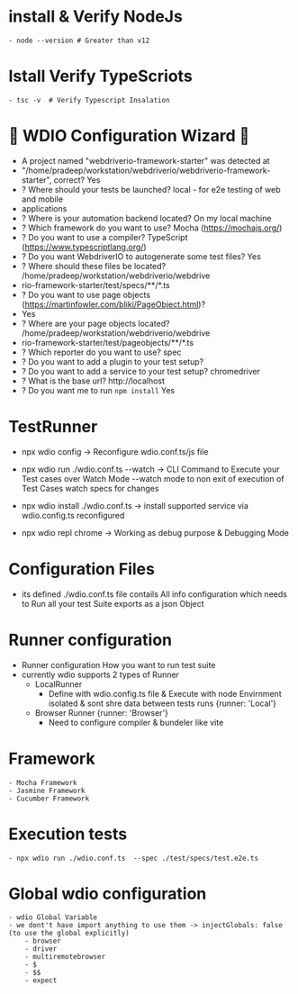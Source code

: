 # install & Verify NodeJs
    - node --version # Greater than v12

# Istall Verify TypeScriots
    - tsc -v  # Verify Typescript Insalation    


# 🤖 WDIO Configuration Wizard 🧙
- A project named "webdriverio-framework-starter" was detected at 
-  "/home/pradeep/workstation/webdriverio/webdriverio-framework-starter", correct? Yes
-  ? Where should your tests be launched? local - for e2e testing of web and mobile 
-  applications
- ? Where is your automation backend located? On my local machine
- ? Which framework do you want to use? Mocha (https://mochajs.org/)
- ? Do you want to use a compiler? TypeScript (https://www.typescriptlang.org/)
- ? Do you want WebdriverIO to autogenerate some test files? Yes
- ? Where should these files be located? /home/pradeep/workstation/webdriverio/webdrive
- rio-framework-starter/test/specs/**/*.ts
- ? Do you want to use page objects (https://martinfowler.com/bliki/PageObject.html)? 
- Yes
- ? Where are your page objects located? /home/pradeep/workstation/webdriverio/webdrive
- rio-framework-starter/test/pageobjects/**/*.ts
- ? Which reporter do you want to use? spec
- ? Do you want to add a plugin to your test setup? 
- ? Do you want to add a service to your test setup? chromedriver
- ? What is the base url? http://localhost
- ? Do you want me to run `npm install` Yes

# TestRunner
- npx wdio config -> Reconfigure wdio.conf.ts/js file
- npx wdio run ./wdio.conf.ts --watch -> CLI Command to Execute your Test cases over Watch Mode --watch mode to non exit of execution of Test Cases  watch specs for changes
- npx wdio install ./wdio.conf.ts -> install supported service via wdio.config.ts  reconfigured

- npx wdio repl chrome -> Working as debug purpose & Debugging Mode

# Configuration Files
- its defined ./wdio.conf.ts file contails All info configuration which  needs to Run all your test Suite exports as a json Object
# Runner configuration
- Runner configuration How you want to run test suite
- currently wdio supports 2 types of Runner 
    - LocalRunner
        -  Define with wdio.config.ts file & Execute with node Envirnment isolated  & sont shre data between tests runs
        {runner: 'Local'}
    - Browser Runner
        {runner: 'Browser'}
        - Need to configure compiler & bundeler like vite
# Framework
    - Mocha Framework
    - Jasmine Framework
    - Cucumber Framework

# Execution tests
    - npx wdio run ./wdio.conf.ts  --spec ./test/specs/test.e2e.ts

# Global wdio configuration
    - wdio Global Variable 
    - we dont't have import anything to use them -> injectGlobals: false (to use the global explicitly)
        - browser
        - driver
        - multiremotebrowser
        - $
        - $$
        - expect